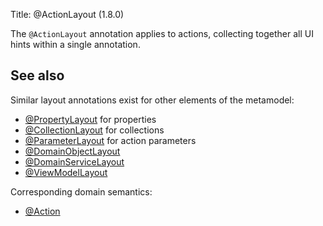 Title: @ActionLayout (1.8.0)

The `@ActionLayout` annotation applies to actions, collecting together all UI hints within a single
annotation.


## See also

Similar layout annotations exist for other elements of the metamodel:

* [@PropertyLayout](./PropertyLayout.html) for properties
* [@CollectionLayout](./CollectionLayout.html) for collections
* [@ParameterLayout](./ParameterLayout.html) for action parameters
* [@DomainObjectLayout](./DomainObjectLayout.html)
* [@DomainServiceLayout](./DomainServiceLayout.html)
* [@ViewModelLayout](./ViewModelLayout.html)

Corresponding domain semantics:

* [@Action](./Action.html)


